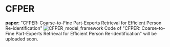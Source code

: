 # CFPER
**paper**: "CFPER: Coarse-to-Fine Part-Experts Retrieval for Efficient Person Re-identification"
![CFPER_model_framework](https://github.com/user-attachments/assets/f1bea537-7241-410b-a347-fc98f993d624)
Code of "CFPER: Coarse-to-Fine Part-Experts Retrieval for Efficient Person Re-identification" will be uploaded soon.

